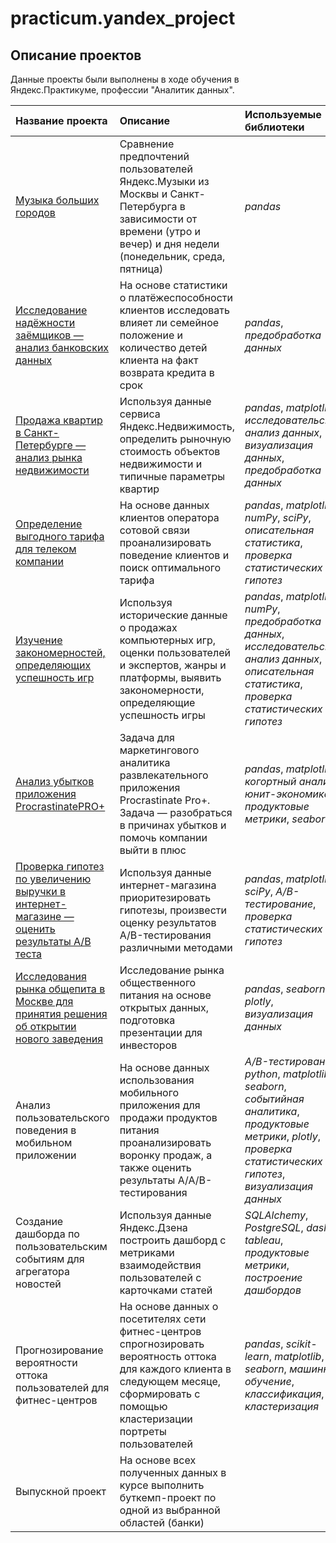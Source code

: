 # practicum.yandex_project


## Описание проектов 

Данные проекты были выполнены в ходе обучения в Яндекс.Практикуме, профессии "Аналитик данных".

| Название проекта | Описание | Используемые библиотеки | 
| :---------------------- | :---------------------- | :---------------------- |
| [Музыка больших городов](big_cities_music) | Сравнение предпочтений пользователей Яндекс.Музыки из Москвы и Санкт-Петербурга в зависимости от времени (утро и вечер) и дня недели (понедельник, среда, пятница)| *pandas* |
|[Исследование надёжности заёмщиков — анализ банковских данных](https://github.com/MiroslavaVelichko/practicum.yandex_project/tree/main/borrower%20reliability%20analysis) | На основе статистики о платёжеспособности клиентов исследовать влияет ли семейное положение и количество детей клиента на факт возврата кредита в срок | *pandas*, *предобработка данных*|
|[Продажа квартир в Санкт-Петербурге — анализ рынка недвижимости](real_estate_market_analysis) | Используя данные сервиса Яндекс.Недвижимость, определить рыночную стоимость объектов недвижимости и типичные параметры квартир | *pandas*, *matplotlib*, *исследовательский анализ данных*, *визуализация данных*, *предобработка данных* |
|[Определение выгодного тарифа для телеком компании](telecom) | На основе данных клиентов оператора сотовой связи проанализировать поведение клиентов и поиск оптимального тарифа | *pandas*, *matplotlib*, *numPy*, *sciPy*, *описательная статистика*, *проверка статистических гипотез* |
|[Изучение закономерностей, определяющих успешность игр](games) | Используя исторические данные о продажах компьютерных игр, оценки пользователей и экспертов, жанры и платформы, выявить закономерности, определяющие успешность игры | *pandas*, *matplotlib*, *numPy*, *предобработка данных*, *исследовательский анализ данных*, *описательная статистика*, *проверка статистических гипотез* |
|[Анализ убытков приложения ProcrastinatePRO+](procrastinate_pro) | Задача для маркетингового аналитика развлекательного приложения Procrastinate Pro+. Задача — разобраться в причинах убытков и помочь компании выйти в плюс | *pandas*, *matplotlib*, *когортный анализ*, *юнит-экономика*, *продуктовые метрики*, *seaborn* |
| [Проверка гипотез по увеличению выручки в интернет-магазине — оценить результаты A/B теста](AB_test) | Используя данные интернет-магазина приоритезировать гипотезы, произвести оценку результатов A/B-тестирования различными методами | *pandas*, *matplotlib*, *sciPy*, *A/B-тестирование*, *проверка статистических гипотез* |
|  [Исследования рынка общепита в Москве для принятия решения об открытии нового заведения](catering_market) | Исследование рынка общественного питания на основе открытых данных, подготовка презентации для инвесторов | *pandas*, *seaborn*, *plotly*, *визуализация данных*|
| Анализ пользовательского поведения в мобильном приложении | На основе данных использования мобильного приложения для продажи продуктов питания проанализировать воронку продаж, а также оценить результаты A/A/B-тестирования | *A/B-тестирование*, *python*, *matplotlib*, *seaborn*, *cобытийная аналитика*, *продуктовые метрики*, *plotly*, *проверка статистических гипотез*, *визуализация данных* |
| Создание дашборда по пользовательским событиям для агрегатора новостей | Используя данные Яндекс.Дзена построить дашборд с метриками взаимодействия пользователей с карточками статей | *SQLAlchemy*, *PostgreSQL*, *dash*, *tableau*, *продуктовые метрики*, *построение дашбордов* |
|Прогнозирование вероятности оттока пользователей для фитнес-центров |На основе данных о посетителях сети фитнес-центров спрогнозировать вероятность оттока для каждого клиента в следующем месяце, сформировать с помощью кластеризации портреты пользователей | *pandas*, *scikit-learn*, *matplotlib*, *seaborn*, *машинное обучение*, *классификация*, *кластеризация* |
|Выпускной проект| На основе всех полученных данных в курсе выполнить буткемп-проект по одной из выбранной областей (банки) | |

